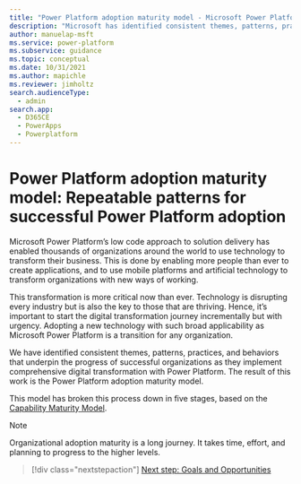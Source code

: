 ```yaml
---
title: "Power Platform adoption maturity model - Microsoft Power Platform | MicrosoftDocs"
description: "Microsoft has identified consistent themes, patterns, practices, and behaviors that underpin the progress of successful organizations as they implement comprehensive digital transformation with Power Platform."
author: manuelap-msft
ms.service: power-platform
ms.subservice: guidance
ms.topic: conceptual
ms.date: 10/31/2021
ms.author: mapichle
ms.reviewer: jimholtz
search.audienceType: 
  - admin
search.app: 
  - D365CE
  - PowerApps
  - Powerplatform
---
```

# Power Platform adoption maturity model: Repeatable patterns for successful Power Platform adoption

Microsoft Power Platform’s low code approach to solution delivery has enabled thousands of organizations around the world to use technology to transform their business. This is done by enabling more people than ever to create applications, and to use mobile platforms and artificial technology to transform organizations with new ways of working.

This transformation is more critical now than ever.  Technology is disrupting every industry but is also the key to those that are thriving.  Hence, it’s important to start the digital transformation journey incrementally but with urgency. Adopting a new technology with such broad applicability as Microsoft Power Platform is a transition for any organization.

We have identified consistent themes, patterns, practices, and behaviors that underpin the progress of successful organizations as they implement comprehensive digital transformation with Power Platform. The result of this work is the Power Platform adoption maturity model.

This model has broken this process down in five stages, based on the [Capability Maturity Model](https://en.wikipedia.org/wiki/Capability_Maturity_Model).

> [!NOTE]
> Organizational adoption maturity is a long journey. It takes time, effort, and planning to progress to the higher levels.

<!-- 
|Level 100 - Initial  |Level 200 - Repeatable  |Level 300 - Defined|Level 400 - Capable | Level 500 - Efficient |
|----------|-----------|------------|------------|------------|
|<ul><li>Pockets of success and **experimentation** with Power Platform.</li><li>**No strategy** or governance approach.</li><li>Apps are **team-based** and supported by the makers.</li><li>Organisation sees the **potential** of a strategic investment, but there is no clear path forward.</li></ul> | <ul><li>Initial Power Platform controls implemented by a **central team**.</li><li>Start to identify applications that are becoming broadly used in the organization.</li><li>These organizations sometimes believe that the use of the Power Platform is running **“out of control”**.</li></ul> | <ul><li>Standardizing **repeatable** practices.</li><li>Achieving **measurable success** to digitally transform their organization.</li><li>Defined Power Platform Center of Excellence team.</li><li>Transformation may still reflect the organic growth.</li></ul> | <ul><li>Standard processes for managing and monitoring Power Platform.</li><li>Power Platform capabilities are being used to **transform the business** broadly and used for enterprise-critical apps and integrations.</li><li>Platform **Champions** have established channels.</li></ul> | <ul><li>Organization has proven the capabilities of Power Platform to transform mission critical capabilities.</li><li>Established **community of experts**.</li><li>**Fusion teams** enable legacy capabilities and modern cloud architecture to be used easily.</li></ul> |

Each stage describes the states of individual disciplines such as Strategy & Vision, Administration, Governance, etc. The purpose of the model is to help organizations understand their capabilities along multiple dimensions on a clearly defined scale, decide which level they would like to achieve for each dimension and in what time frame, and improve their capabilities in tangible ways by progressing to the next level. These stages are not a checklist, nor do these stages need to progress at the same pace along all disciplines, but can be used to sense-check the organisation’s progress and help to inform where it needs to focus in order to advance further.
-->
<!-- I'm not sure how to best tie this page together with the details. In the blog we had it all in one page and it was very long. Splitting it up makes sense. -->
<!--
## Learn more
- [Goals and opportunities](maturity-model-goals.md)
- [Details capabilities and characteristics](maturity-model-details.md)
-->
> [!div class="nextstepaction"]
> [Next step: Goals and Opportunities](maturity-model-goals.md)
